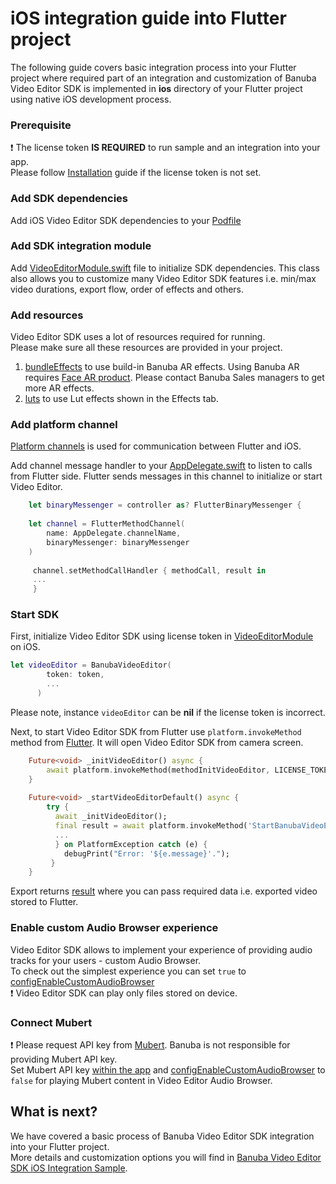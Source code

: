 # iOS integration guide into Flutter project

The following guide covers basic integration process into your Flutter project
where required part of an integration and customization of Banuba Video Editor SDK is implemented in **ios** directory
of your Flutter project using native iOS development process.

### Prerequisite
:exclamation: The license token **IS REQUIRED** to run sample and an integration into your app.  
Please follow [Installation](../README.md#Installation) guide if the license token is not set.

### Add SDK dependencies
Add iOS Video Editor SDK dependencies to your [Podfile](../ios/Podfile)

### Add SDK integration module
Add [VideoEditorModule.swift](../ios/Runner/VideoEditorModule.swift) file
to initialize SDK dependencies. This class also allows you to customize many Video Editor SDK features i.e. min/max video durations, export flow, order of effects and others.

### Add resources
Video Editor SDK uses a lot of resources required for running.  
Please make sure all these resources are provided in your project.
1. [bundleEffects](../ios/bundleEffects) to use build-in Banuba AR effects. Using Banuba AR requires [Face AR product](https://docs.banuba.com/face-ar-sdk-v1). Please contact Banuba Sales managers to get more AR effects.
2. [luts](../ios/luts) to use Lut effects shown in the Effects tab.

### Add platform channel
[Platform channels](https://docs.flutter.dev/development/platform-integration/platform-channels) is used for communication between Flutter and iOS.

Add channel message handler to your [AppDelegate.swift]((../ios/Runner/AppDelegate.swift#54))
to listen to calls from Flutter side. Flutter sends messages in this channel to initialize or start Video Editor.
```swift
    let binaryMessenger = controller as? FlutterBinaryMessenger {
            
    let channel = FlutterMethodChannel(
        name: AppDelegate.channelName,
        binaryMessenger: binaryMessenger
    )
            
     channel.setMethodCallHandler { methodCall, result in
     ... 
     }
```

### Start SDK
First, initialize Video Editor SDK using license token in [VideoEditorModule](../ios/Runner/VideoEditorModule.swift#L30) on iOS.
```swift
let videoEditor = BanubaVideoEditor(
        token: token,
        ...
      )
```
Please note, instance ```videoEditor``` can be **nil** if the license token is incorrect.

Next, to start Video Editor SDK from Flutter use ```platform.invokeMethod``` method from [Flutter](../lib/main.dart#L79).
It will open Video Editor SDK from camera screen.

```dart
    Future<void> _initVideoEditor() async {
        await platform.invokeMethod(methodInitVideoEditor, LICENSE_TOKEN);
    }
   
    Future<void> _startVideoEditorDefault() async {
        try {
          await _initVideoEditor();
          final result = await platform.invokeMethod('StartBanubaVideoEditor');
          ...
          } on PlatformException catch (e) {
            debugPrint("Error: '${e.message}'.");
         }
    }
   ```
Export returns [result](../lib/main.dart#L79)  where you can pass required data i.e. exported video stored to Flutter.

### Enable custom Audio Browser experience
Video Editor SDK allows to implement your experience of providing audio tracks for your users - custom Audio Browser.  
To check out the simplest experience you can set ```true``` to [configEnableCustomAudioBrowser](../ios/Runner/AppDelegate.swift#12)  
:exclamation: Video Editor SDK can play only files stored on device.

### Connect Mubert
:exclamation: Please request API key from [Mubert](https://mubert.com/). Banuba is not responsible for providing Mubert API key.  
Set Mubert API key [within the app](../ios/Runner/AppDelegate.swift#15) and [configEnableCustomAudioBrowser](../ios/Runner/AppDelegate.swift#12)  to ```false```
for playing Mubert content in Video Editor Audio Browser.

## What is next?
We have covered a basic process of Banuba Video Editor SDK integration into your Flutter project.</br>
More details and customization options you will find in [Banuba Video Editor SDK iOS Integration Sample](https://github.com/Banuba/ve-sdk-ios-integration-sample).